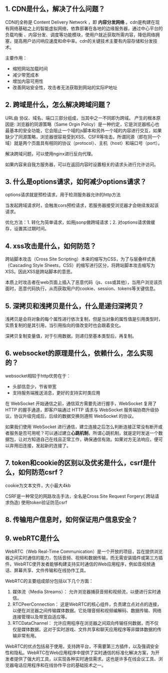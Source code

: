 ## 1. CDN是什么，解决了什么问题？

CDN的全称是 Content Delivery Network ，即 **内容分发网络** 。cdn是构建在现有网络基础之上的智能虚拟网络，依靠部署在各地的边缘服务器，通过中心平台的负载均衡 、内容分发、调度等功能模块，使用户就近获取所需内容，降低网络拥塞，提高用户访问响应速度和命中率。cdn的关键技术主要有内容存储和分发技术。

主要作用：

- 缩短网站加载时间
- 减少带宽成本
- 增加内容可用性
- 改善网站安全性，攻击者无法获取到网站的实际IP地址

## 2. 跨域是什么，怎么解决跨域问题？

URL由 协议、域名、端口三部分组成，当其中之一不同即为跨域。
产生的根本原因是: 浏览器的同源策略（Same Orgin Policy）是一种约定，它是浏览器核心也最基本的安全功能，它会阻止一个域的js脚本和另外一个域的内容进行交互，如果缺少了同源策略，浏览器很容易受到XSS、CSFR等攻击。所谓同源（即在同一个域）就是两个页面具有相同的协议（protocol）、主机（host）和端口号（port）。

解决跨域问题，可以使用nginx进行反向代理。

如果内容来自我方服务器，可以在返回内容时设置相关的请求头进行允许访问。

## 3. 什么是options请求，如何减少options请求？

options请求就是预检请求，用于检测服务器允许的http方法

当发起跨域请求时，会触发cors预检请求，若服务器接受浏览器才会继续发起该请求。

优化方法：1. 转化为简单请求，如用jsonp做跨域请求；2. 对options请求做缓存，设置其过期时间。

## 4. xss攻击是什么，如何防范？

跨站脚本攻击（Cross Site Scripting）本来的缩写为CSS，为了与层叠样式表（Cascading Style Sheets，CSS）的缩写进行区分，将跨站脚本攻击缩写为XSS。因此XSS是跨站脚本的意思。

本质上时攻击者在web页面上插入了恶意代码（js、css或其他），当用户浏览该页面时，恶意代码执行，从而获取用户的cookie、session、tokens等关键信息。

## 5. 深拷贝和浅拷贝是什么，什么是递归深拷贝？

浅拷贝是会将对象的每个属性进行依次复制，但是当对象的属性值是引用类型时，实质复制的是其引用，当引用指向的值改变时也会跟着变化。

深拷贝复制变量值，对于引用数据，则递归至基本类型后，再复制。

## 6. websocket的原理是什么，依赖什么，怎么实现的？

websocket相较于http优势在于：

- 头部信息少，节省带宽
- 支持服务端推送消息，更好的支持实时类应用

在 WebSocket 开始通信之前，通信双方需要先进行握手，WebSocket 复用了 HTTP 的握手通道，即客户端通过 HTTP 请求与 WebSocket 服务端协商升级协议。协议升级完成后，后续的数据交换则遵照 WebSocket 的协议。

如果我们使用 WebSocket 进行通信，建立连接之后怎么判断连接正常没有断开或者服务是否可用呢？可以通过建立**心跳机制**，所谓心跳机制，就是定时发送一个数据包，让对方知道自己在线且正常工作，确保通信有效。如果对方无法响应，便可以弃用旧连接，发起新的连接了。

## 7. token和cookie的区别以及优劣是什么，csrf是什么，如何防范csrf？

cookie为文本文件，大小最大4kb

CSRF是一种常见的网路攻击手法，全名是Cross Site Request Forgery( 跨站请求伪造)
使用token验证防范csrf

## 8. 传输用户信息时，如何保证用户信息安全？

## 9.  webRTC是什么

WebRTC（Web Real-Time Communication）是一个开放的项目，旨在提供浏览器之间实时通信的能力，包括音频、视频和数据传输，而无需安装插件或第三方插件。WebRTC使开发者能够构建支持实时通信的Web应用程序，例如音视频通话、屏幕共享、文件传输和在线协作工具。

WebRTC的主要组成部分包括以下几个方面：

1. 媒体流（Media Streams）： 允许浏览器捕获音频和视频流，以便进行实时通信。
2. RTCPeerConnection： 这是WebRTC的核心组件，负责建立点对点的连接，以便在浏览器之间传输媒体数据。它处理音频和视频编解码、数据传输、网络连接管理以及带宽自适应等。
3. RTCDataChannel： 允许应用程序在浏览器之间双向传输任何数据，而不仅仅是媒体数据。这对于实时游戏、文件共享和聊天应用程序等非媒体数据的传输非常有用。

WebRTC的优点包括易于使用，支持跨平台，不需要第三方插件，以及强调安全性和隐私。WebRTC在Web应用程序中提供了实时通信的标准化解决方案，为开发者提供了强大的工具，以实现各种实时通信需求。这也是许多在线会议工具、浏览器电话应用程序和在线协作平台的基础技术之一。